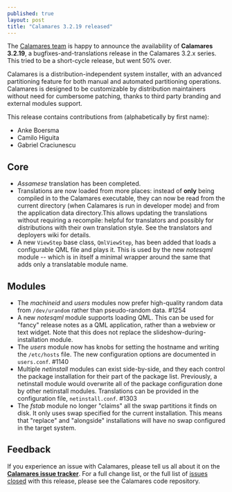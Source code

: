 ```yaml
---
published: true
layout: post
title: "Calamares 3.2.19 released"
---
```

The [Calamares team](https://calamares.io/team/) is happy to announce the
availability of **Calamares 3.2.19**, a bugfixes-and-translations
release in the
Calamares 3.2.x series.
This tried to be a short-cycle release, but went 50% over.

Calamares is a distribution-independent system installer, with an advanced
partitioning feature for both manual and automated partitioning operations.
Calamares is designed to be customizable by distribution maintainers without
need for cumbersome patching, thanks to third party branding and external
modules support.

<!--more-->
This release contains contributions from (alphabetically by first name):
 - Anke Boersma
 - Camilo Higuita
 - Gabriel Craciunescu

## Core ##
 - *Assamese* translation has been completed.
 - Translations are now loaded from more places: instead of **only**
   being compiled in to the Calamares executable, they can now be
   read from the current directory (when Calamares is run in developer
   mode) and from the application data directory.This allows updating the
   translations without requiring a recompile: helpful for translators
   and possibly for distributions with their own translation style.
   See the translators and deployers wiki for details.
 - A new `ViewStep` base class, `QmlViewStep`, has been added that loads
   a configurable QML file and plays it. This is used by the new *notesqml*
   module -- which is in itself a minimal wrapper around the same that
   adds only a translatable module name.

## Modules ##
 - The *machineid* and *users* modules now prefer high-quality random
   data from `/dev/urandom` rather than pseudo-random data. #1254
 - A new *notesqml* module supports loading QML. This can be used for
   "fancy" release notes as a QML application, rather than a webview
   or text widget. Note that this does not replace the slideshow-during-
   installation module.
 - The *users* module now has knobs for setting the hostname and writing
   the `/etc/hosts` file. The new configuration options are documented
   in `users.conf`. #1140
 - Multiple *netinstall* modules can exist side-by-side, and they each
   control the package installation for their part of the package list.
   Previously, a netinstall module would overwrite all of the package
   configuration done by other netinstall modules. Translations can be
   provided in the configuration file, `netinstall.conf`. #1303
 - The *fstab* module no longer "claims" all the swap partitions it finds
   on disk. It only uses swap specified for the current installation.
   This means that "replace" and "alongside" installations will have
   no swap configured in the target system.


## Feedback ##

If you experience an issue with Calamares, please tell us all about it
on the [**Calamares issue tracker**][1]. For a full change list, or
the full list of [issues closed][2] with this release, please see the
Calamares code repository.

[1]: https://github.com/calamares/calamares/issues
[2]: https://github.com/calamares/calamares/issues?q=milestone%3Av3.2.19
